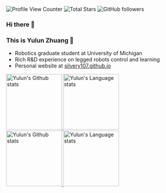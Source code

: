 ![Profile View Counter](https://komarev.com/ghpvc/?username=silvery107)
![Total Stars](https://img.shields.io/github/stars/silvery107?style=social)
![GitHub followers](https://img.shields.io/github/followers/silvery107?style=social)

### Hi there 👋

### This is Yulun Zhuang  🦾

- Robotics graduate student at University of Michigan
- Rich R&D experience on legged robots control and learning
- Personal website at [silvery107.github.io](https://silvery107.github.io/)


<div align="left"> 
<a href="https://github.com/silvery107/github-readme-stats#gh-light-mode-only">
<img height=150 src="https://github-readme-stats-silvery107s-projects.vercel.app//api?username=silvery107&count_private=true&show_icons=true&hide=issues,contribs&line_height=28&hide_border=false&card_width=347&include_all_commits=true&role=owner,collaborator&&theme=default&hide_rank=true#gh-light-mode-only" alt="Yulun's Github stats" />
</a>
<a href="https://github.com/silvery107/github-readme-stats#gh-light-mode-only">
<img height=150 src="https://github-readme-stats-silvery107s-projects.vercel.app//api/top-langs/?username=silvery107&layout=compact&langs_count=4&exclude_repo=segway-locomotion-stm32,gatech-computer-vision,ME336-Yellow-Team-Project,silvery-botlab-f22,silvery-armlab-f22,fast-inerf,nmt-multi30k-pytorch,my-course-latex,2025_ICRA_SRBMPC&hide_border=false&role=owner,collaborator&theme=default#gh-light-mode-only" alt="Yulun's Language stats" />
</a>
</div>

<div align="left"> 
<a href="https://github.com/silvery107/github-readme-stats#gh-dark-mode-only">
<img height=150 src="https://github-readme-stats-silvery107s-projects.vercel.app//api?username=silvery107&count_private=true&show_icons=true&hide=issues,contribs&line_height=28&hide_border=false&card_width=347&include_all_commits=true&role=owner,collaborator&&theme=dark&hide_rank=true#gh-dark-mode-only" alt="Yulun's Github stats" />
</a>
<a href="https://github.com/silvery107/github-readme-stats#gh-dark-mode-only">
<img height=150 src="https://github-readme-stats-silvery107s-projects.vercel.app//api/top-langs/?username=silvery107&layout=compact&langs_count=4&exclude_repo=segway-locomotion-stm32,gatech-computer-vision,ME336-Yellow-Team-Project,silvery-botlab-f22,silvery-armlab-f22,fast-inerf,nmt-multi30k-pytorch,my-course-latex,2025_ICRA_SRBMPC&hide_border=false&role=owner,collaborator&theme=dark#gh-dark-mode-only" alt="Yulun's Language stats" />
</a>
</div>
